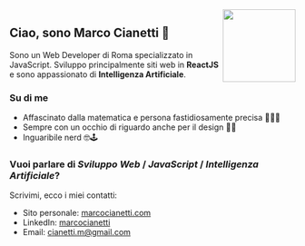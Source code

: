 <img src="https://marcocianetti.com/static/marco-cianetti-512px-c2ce78b9ef08fe376b5da8f7965e907a.jpg" align="right" height="128px" width="128px">

## Ciao, sono Marco Cianetti 👋

Sono un Web Developer di Roma specializzato in JavaScript.
Sviluppo principalmente siti web in **ReactJS** e sono appassionato di **Intelligenza Artificiale**.

### Su di me

- Affascinato dalla matematica e persona fastidiosamente precisa ☝🏻🧐
- Sempre con un occhio di riguardo anche per il design 📐🎨
- Inguaribile nerd 🤓🕹

### Vuoi parlare di _Sviluppo Web_ / _JavaScript_ / _Intelligenza Artificiale_?

Scrivimi, ecco i miei contatti:
- Sito personale: [marcocianetti.com](https://marcocianetti.com)
- LinkedIn: [marcocianetti](https://linkedin.com/in/marcocianetti)
- Email: [cianetti.m@gmail.com](mailto:cianetti.m@gmail.com)

<!--
**marcocianetti/marcocianetti** is a ✨ _special_ ✨ repository because its `README.md` (this file) appears on your GitHub profile.

Here are some ideas to get you started:

- 🔭 I’m currently working on ...
- 🌱 I’m currently learning ...
- 👯 I’m looking to collaborate on ...
- 🤔 I’m looking for help with ...
- 💬 Ask me about ...
- 📫 How to reach me: ...
- 😄 Pronouns: ...
- ⚡ Fun fact: ...
-->
